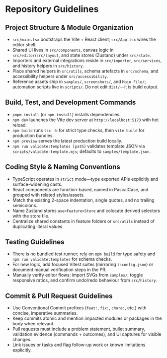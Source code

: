 # Repository Guidelines

## Project Structure & Module Organization
- `src/main.tsx` bootstraps the Vite + React client; `src/App.tsx` wires the editor shell.
- Shared UI lives in `src/components`, canvas logic in `src/editor`/`src/layout`, and state stores (Zustand) under `src/state`.
- Importers and external integrations reside in `src/importer`, `src/services`, and history helpers in `src/history`.
- Place shared helpers in `src/utils`, schema artefacts in `src/schema`, and accessibility helpers under `src/accessibility`.
- Reference assets ship in `samples/`, `screenshots/`, and `Main File/`; automation scripts live in `scripts/`. Do not edit `dist/`—it is build output.

## Build, Test, and Development Commands
- `pnpm install` (or `npm install`) installs dependencies.
- `npm dev` launches the Vite dev server at `http://localhost:5173` with hot reload.
- `npm build` runs `tsc -b` for strict type checks, then `vite build` for production bundles.
- `npm preview` serves the latest production build locally.
- `npm run validate:templates [path]` validates template JSON via `scripts/validate-template.mjs`; defaults to `samples/template.json`.

## Coding Style & Naming Conventions
- TypeScript operates in `strict` mode—type exported APIs explicitly and surface-widening casts.
- React components are function-based, named in PascalCase, and grouped with related styles/assets.
- Match the existing 2-space indentation, single quotes, and no trailing semicolons.
- Name Zustand stores `use<Feature>Store` and colocate derived selectors with the store file.
- Centralize shared constants in feature folders or `src/utils` instead of duplicating literal values.

## Testing Guidelines
- There is no bundled test runner; rely on `npm build` for type safety and `npm run validate:templates` for schema checks.
- For new logic, add focused Vitest suites (mirroring `tsconfig.json`) or document manual verification steps in the PR.
- Manually verify editor flows: import SVGs from `samples/`, toggle responsive ratios, and confirm undo/redo behaviour from `src/history`.

## Commit & Pull Request Guidelines
- Use Conventional Commit prefixes (`feat:`, `fix:`, `chore:`, etc.) with concise, imperative summaries.
- Keep commits atomic and mention impacted modules or packages in the body when relevant.
- Pull requests must include a problem statement, bullet summary, validation evidence (commands + outcomes), and UI captures for visible changes.
- Link issues or tasks and flag follow-up work or known limitations explicitly.
